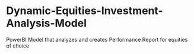 # Dynamic-Equities-Investment-Analysis-Model
PowerBI Model that analyzes and creates Performance Report for equities of choice
